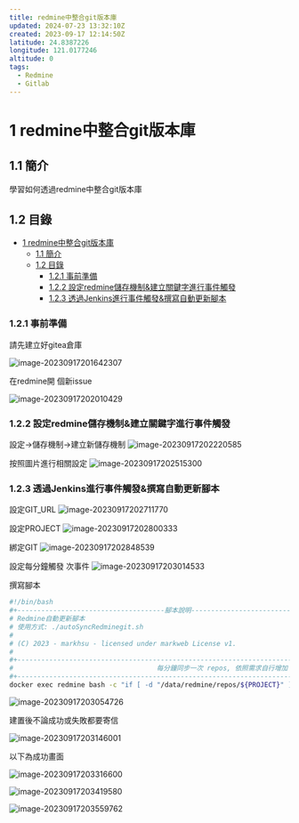 ```yaml
---
title: redmine中整合git版本庫
updated: 2024-07-23 13:32:10Z
created: 2023-09-17 12:14:50Z
latitude: 24.8387226
longitude: 121.0177246
altitude: 0
tags:
  - Redmine
  - Gitlab
---
```


# 1 redmine中整合git版本庫

## 1.1 簡介
學習如何透過redmine中整合git版本庫

## 1.2 目錄

- [1 redmine中整合git版本庫](#1-redmine中整合git版本庫)
  - [1.1 簡介](#11-簡介)
  - [1.2 目錄](#12-目錄)
    - [1.2.1 事前準備](#121-事前準備)
    - [1.2.2 設定redmine儲存機制\&建立關鍵字進行事件觸發](#122-設定redmine儲存機制建立關鍵字進行事件觸發)
    - [1.2.3 透過Jenkins進行事件觸發\&撰寫自動更新腳本](#123-透過jenkins進行事件觸發撰寫自動更新腳本)

### 1.2.1 事前準備

請先建立好gitea倉庫

![image-20230917201642307](https://markweb.idv.tw/uploads/image-20230917201642307.png)

在redmine開 個新issue

![image-20230917202010429](https://markweb.idv.tw/uploads/image-20230917202010429.png)

<!--more-->

### 1.2.2 設定redmine儲存機制&建立關鍵字進行事件觸發

設定→儲存機制→建立新儲存機制
![image-20230917202220585](https://markweb.idv.tw/uploads/image-20230917202220585.png)


按照圖片進行相關設定
![image-20230917202515300](https://markweb.idv.tw/uploads/image-20230917202515300.png)

### 1.2.3 透過Jenkins進行事件觸發&撰寫自動更新腳本

設定GIT_URL
![image-20230917202711770](https://markweb.idv.tw/uploads/image-20230917202711770.png)


設定PROJECT
![image-20230917202800333](https://markweb.idv.tw/uploads/image-20230917202800333.png)


綁定GIT
![image-20230917202848539](https://markweb.idv.tw/uploads/image-20230917202848539.png)


設定每分鐘觸發 次事件
![image-20230917203014533](https://markweb.idv.tw/uploads/image-20230917203014533.png)

撰寫腳本

```bash
#!/bin/bash
#+-------------------------------------腳本說明--------------------------------------------+
# Redmine自動更新腳本
# 使用方式: ./autoSyncRedminegit.sh
#
# (C) 2023 - markhsu - licensed under markweb License v1.
#
#+----------------------------------------------------------------------------------------+
#                                    每分鐘同步一次 repos, 依照需求自行增加
#+----------------------------------------------------------------------------------------+
docker exec redmine bash -c "if [ -d "/data/redmine/repos/${PROJECT}" ]; then cd /data/redmine/repos/'${PROJECT}' && git fetch --all; else git clone --mirror ${GIT_URL} && cd /data/redmine/repos/'${PROJECT}' && git fetch --all ; fi"
```

![image-20230917203054726](https://markweb.idv.tw/uploads/image-20230917203054726.png)

建置後不論成功或失敗都要寄信

![image-20230917203146001](https://markweb.idv.tw/uploads/image-20230917203146001.png)


以下為成功畫面

![image-20230917203316600](https://markweb.idv.tw/uploads/image-20230917203316600.png)

![image-20230917203419580](https://markweb.idv.tw/uploads/image-20230917203419580.png)

![image-20230917203559762](https://markweb.idv.tw/uploads/image-20230917203559762.png)